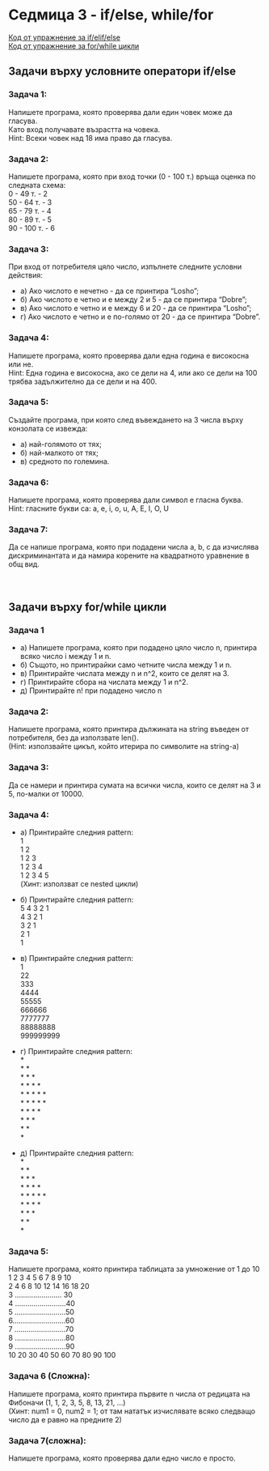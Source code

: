 # Седмица 3 - if/else, while/for
[Код от упражнение за if/elif/else](https://github.com/Kaisiq/UP-Students/blob/main/week3/bool_if_else_code.py) <br>
[Код от упражнение за for/while цикли](https://github.com/Kaisiq/UP-Students/blob/main/week3/for_while_loops_code.py) <br>


## Задачи върху условните оператори if/else

### Задача 1:
Напишете програма, която проверява дали един човек може да гласува. <br>Като вход получавате възрастта на човека. <br>
Hint: Всеки човек над 18 има право да гласува.


### Задача 2:
Напишете програма, която при вход точки (0 - 100 т.) връща оценка по следната схема:<br>
0 - 49 т. - 2<br>
50 - 64 т. - 3<br>
65 - 79 т. - 4<br>
80 - 89 т. - 5<br>
90 - 100 т. - 6<br>


### Задача 3:
При вход от потребителя цяло число, изпълнете следните условни действия:
- а) Ако числото е нечетно - да се принтира “Losho”;
- б) Ако числото е четно и е между 2 и 5 - да се принтира “Dobre”;
- в) Ако числото е четно и е между 6 и 20 - да се принтира “Losho”;
- г) Ако числото е четно и е по-голямо от 20 - да се принтира “Dobre”.


### Задача 4:
Напишете програма, която проверява дали една година е високосна или не.<br>
Hint: Една година е високосна, ако се дели на 4, или ако се дели на 100 трябва задължително да се дели и на 400.




### Задача 5: 
Създайте програма, при която след въвеждането на 3 числа върху конзолата се извежда:
- а) най-голямото от тях;
- б) най-малкото от тях;
- в) средното по големина.


### Задача 6: 
Напишете програма, която проверява дали символ е гласна буква.<br>
Hint: гласните букви са: a, e, i, o, u, A, E, I, O, U


### Задача 7: 
Да се напише програма, която при подадени числа a, b, c да изчислява дискриминантата и да намира корените на квадратното уравнение в общ вид.<br><br><br>




## Задачи върху for/while цикли

### Задача 1
- a)
    Напишете програма, която при подадено цяло число n, принтира всяко число i между 1 и n.
- б) 
Същото, но принтирайки само четните числа между 1 и n.
- в) 
Принтирайте числата между n и n^2, които се делят на 3.
- г) 
Принтирайте сбора на числата между 1 и n^2.
- д) 
Принтирайте n! при подадено число n

### Задача 2: 
Напишете програма, която принтира дължината на string въведен от потребителя, без да използвате len().<br>
(Hint: използвайте цикъл, който итерира по символите на string-а)


### Задача 3: 
Да се намери и принтира сумата на всички числа, които се делят на 3 и 5, по-малки от 10000.


### Задача 4:
- a)
    Принтирайте следния pattern:<br>
    1 <br>
    1 2 <br>
    1 2 3 <br>
    1 2 3 4 <br>
    1 2 3 4 5 <br>
    (Хинт: използват се nested цикли) <br>


- б)
    Принтирайте следния pattern: <br>
    5 4 3 2 1 <br>
    4 3 2 1 <br>
    3 2 1 <br>
    2 1 <br>
    1 <br>
- в) 
    Принтирайте следния pattern:<br>
1<br>
22<br>
333<br>
4444<br>
55555<br>
666666<br>
7777777<br>
88888888<br>
999999999<br>




- г)
    Принтирайте следния pattern:<br>
\* <br>
\* \* <br>
\* \* \* <br>
\* \* \* \* <br>
\* \* \* \* \* <br>
\* \* \* \* \* <br>
\* \* \* \* <br>
\* \* \* <br>
\* \* <br>
\*<br>
- д) 
    Принтирайте следния pattern:<br>
\* <br>
\* \* <br>
\* \* \* <br>
\* \* \* \* <br>
\* \* \* \* \* <br>
\* \* \* \* <br>
\* \* \* <br>
\* \* <br>
\*<br>
### Задача 5: 
Напишете програма, която принтира таблицата за умножение от 1 до 10<br>
 1  2  3  4  5  6   7  8  9 10<br>
 2  4  6  8 10 12  14 16 18 20<br>
 3 ....................... 30<br>
 4 .........................40<br>
 5 .........................50<br>
 6..........................60<br>
 7 .........................70<br>
 8 .........................80<br>
 9 .........................90<br>
10 20 30 40 50 60 70 80 90 100<br>

### Задача 6 (Сложна): 
Напишете програма, която принтира първите n числа от редицата на Фибоначи (1, 1, 2, 3, 5, 8, 13, 21, …)<br>
(Хинт: num1 = 0, num2 = 1;   от там нататък изчислявате всяко следващо число да е равно на предните 2)



### Задача 7(сложна): 
Напишете програма, която проверява дали едно число е просто.



